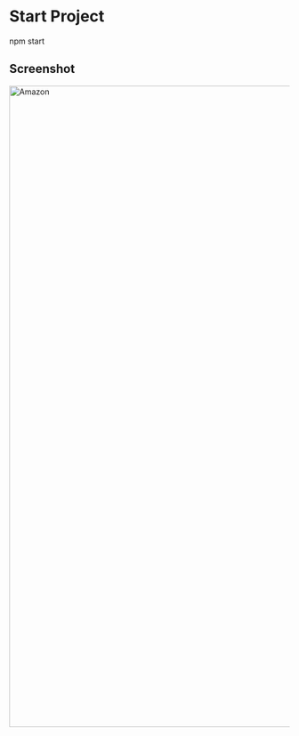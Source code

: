 # Start Project

npm start

## Screenshot

<img width="1153" alt="Amazon" src="https://user-images.githubusercontent.com/18099057/107997290-671fda00-6fb0-11eb-8fee-c28ead6d3d4b.png">


